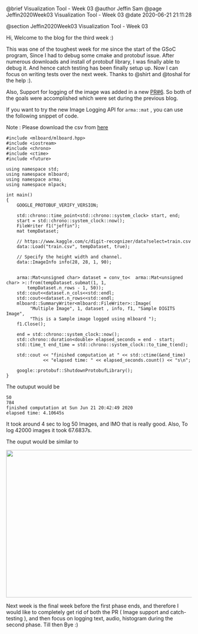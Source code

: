 @brief Visualization Tool - Week 03
@author Jeffin Sam
@page Jeffin2020Week03 Visualization Tool - Week 03
@date 2020-06-21 21:11:28

@section Jeffin2020Week03 Visualization Tool - Week 03

Hi, Welcome to the blog for the third week :)

This was one of the toughest week for me since the start of the GSoC program, Since I had to debug some cmake and protobuf issue. After numerous downloads and install of protobuf library, I was finally able to debug it. And hence catch testing has been finally setup up. Now I can focus on writing tests over the next week. Thanks to @shirt and @toshal for the help :).

Also, Support for logging of the image was added in a new [PR#6](https://github.com/mlpack/mlboard/pull/6). So both of the goals were accomplished which were set during the previous blog.

If you want to try the new Image Logging API for `arma::mat` , you can use the following snippet of code. 

Note : Please download the csv from [here](https://www.kaggle.com/c/digit-recognizer/data?select=train.csv)


```
#include <mlboard/mlboard.hpp>
#include <iostream>
#include <chrono> 
#include <ctime> 
#include <future>

using namespace std;
using namespace mlboard;
using namespace arma;
using namespace mlpack;

int main()
{
    GOOGLE_PROTOBUF_VERIFY_VERSION;

    std::chrono::time_point<std::chrono::system_clock> start, end; 
    start = std::chrono::system_clock::now(); 
    FileWriter f1("jeffin");
    mat tempDataset;

    // https://www.kaggle.com/c/digit-recognizer/data?select=train.csv
    data::Load("train.csv", tempDataset, true);

    // Specify the height width and channel.
    data::ImageInfo info(28, 28, 1, 90);


    arma::Mat<unsigned char> dataset = conv_to<  arma::Mat<unsigned char> >::from(tempDataset.submat(1, 1,
        tempDataset.n_rows - 1, 50)); 
    std::cout<<dataset.n_cols<<std::endl;
    std::cout<<dataset.n_rows<<std::endl;
    mlboard::SummaryWriter<mlboard::FileWriter>::Image(
         "Multiple Image", 1, dataset , info, f1, "Sample DIGITS Image",
         "This is a Sample image logged using mlboard ");
    f1.Close(); 

    end = std::chrono::system_clock::now(); 
    std::chrono::duration<double> elapsed_seconds = end - start; 
    std::time_t end_time = std::chrono::system_clock::to_time_t(end); 
    
    std::cout << "finished computation at " << std::ctime(&end_time) 
              << "elapsed time: " << elapsed_seconds.count() << "s\n"; 

    google::protobuf::ShutdownProtobufLibrary();
}

```

The outuput would be

```
50
784
finished computation at Sun Jun 21 20:42:49 2020
elapsed time: 4.10645s
```

It took around 4 sec to log 50 Images, and IMO that is really good. Also, To log 42000 images it took 67.6837s.

The ouput would be similar to

<p>
<img src = "images/mlboard_image.png" width = "600" height = "400"/>
</p>

Next week is the final week before the first phase ends, and therefore I would like to completely get rid of both the PR ( Image support and catch-testing ), and then focus on logging text, audio, histogram during the second phase. Till then Bye :)